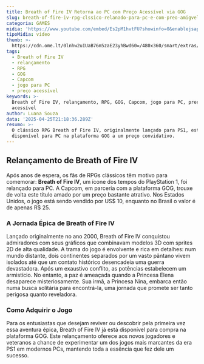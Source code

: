 ```yaml
---
title: Breath of Fire IV Retorna ao PC com Preço Acessível via GOG
slug: breath-of-fire-iv-rpg-clssico-relanado-para-pc-e-com-preo-amigvel
categoria: GAMES
midia: 'https://www.youtube.com/embed/Es2pM1hvtFU?showinfo=0&enablejsapi=1'
tipoMidia: video
thumb: >-
  https://cdn.ome.lt/0lnhw2uIUaB76m5zaE23yhBwd60=/480x360/smart/extras/conteudos/Captura_de_tela_2025-04-25_172022.png
tags:
  - Breath of Fire IV
  - relançamento
  - RPG
  - GOG
  - Capcom
  - jogo para PC
  - preço acessível
keywords: >-
  Breath of Fire IV, relançamento, RPG, GOG, Capcom, jogo para PC, preço
  acessível
author: Luana Souza
data: '2025-04-25T21:18:36.289Z'
resumo: >-
  O clássico RPG Breath of Fire IV, originalmente lançado para PS1, está agora
  disponível para PC na plataforma GOG a um preço convidativo.
---
```


## Relançamento de Breath of Fire IV

Após anos de espera, os fãs de RPGs clássicos têm motivo para comemorar: **Breath of Fire IV**, um ícone dos tempos do PlayStation 1, foi relançado para PC. A Capcom, em parceria com a plataforma GOG, trouxe de volta este título amado por um preço bastante atrativo. Nos Estados Unidos, o jogo está sendo vendido por US$ 10, enquanto no Brasil o valor é de apenas R$ 25.

### A Jornada Épica de Breath of Fire IV

Lançado originalmente no ano 2000, Breath of Fire IV conquistou admiradores com seus gráficos que combinavam modelos 3D com sprites 2D de alta qualidade. A trama do jogo é envolvente e rica em detalhes: num mundo distante, dois continentes separados por um vasto pântano vivem isolados até que um contato histórico desencadeia uma guerra devastadora. Após um exaustivo conflito, as potências estabelecem um armistício. No entanto, a paz é ameaçada quando a Princesa Elena desaparece misteriosamente. Sua irmã, a Princesa Nina, embarca então numa busca solitária para encontrá-la, uma jornada que promete ser tanto perigosa quanto reveladora.

### Como Adquirir o Jogo

Para os entusiastas que desejam reviver ou descobrir pela primeira vez essa aventura épica, Breath of Fire IV já está disponível para compra na plataforma GOG. Este relançamento oferece aos novos jogadores e veteranos a chance de experimentar um dos jogos mais marcantes da era PS1 em modernos PCs, mantendo toda a essência que fez dele um sucesso.
